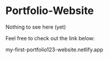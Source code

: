 # Portfolio-Website

Nothing to see here (yet)

Feel free to check out the link below:

my-first-portfolio123-website.netlify.app


